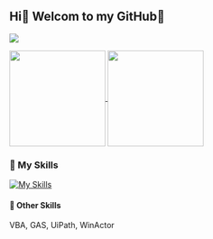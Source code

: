 ## Hi👋 Welcom to my GitHub🦩

<!---
Kumi-H/Kumi-H is a ✨ special ✨ repository because its `README.md` (this file) appears on your GitHub profile.
You can click the Preview link to take a look at your changes.
--->

![](https://komarev.com/ghpvc/?username=your-github-Kumi-H&color=blueviolet)

<a href="https://github.com/Kumi-H">
  <img height="170px" align="center" src="https://github-readme-stats.vercel.app/api?username=Kumi-H&theme=panda&show_icons=true" />
</a>
<a href="https://github.com/Kumi-H">
  <img height="170px" align="center" src="https://github-readme-stats.vercel.app/api/top-langs/?username=Kumi-H&theme=panda&layout=compact"&card_width=320" />
</a>
<!-- <br><br><br><br><br><br><br><br> -->


### 🌱 My Skills
[![My Skills](https://skillicons.dev/icons?i=js,ts,java,py,go,html,css,nextjs,react,vue,nuxtjs,tailwind,vuetify,bootstrap,express,fastapi,flask,prisma,postgres,mysql,firebase,aws,vscode,docker,git,nodejs,nginx&perline=10)](https://skillicons.dev)

#### 🤖 Other Skills
VBA, GAS, UiPath, WinActor 

